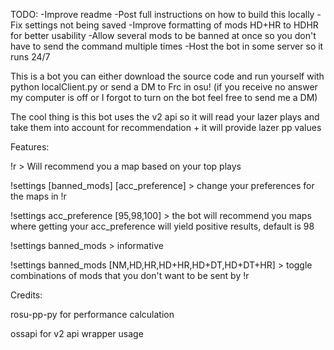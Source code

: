 
TODO:
-Improve readme
-Post full instructions on how to build this locally
-Fix settings not being saved
-Improve formatting of mods HD+HR to HDHR for better usability
-Allow several mods to be banned at once so you don't have to send the command multiple times
-Host the bot in some server so it runs 24/7


This is a bot you can either download the source code and run yourself with python localClient.py or send a DM to Frc in osu! (if you receive no answer my computer is off or I forgot to turn on the bot feel free to send me a DM)

The cool thing is this bot uses the v2 api so it will read your lazer plays and take them into account for recommendation + it will provide lazer pp values

Features:

!r > Will recommend you a map based on your top plays

!settings [banned_mods] [acc_preference] > change your preferences for the maps in !r

!settings acc_preference [95,98,100] > the bot will recommend you maps where getting your acc_preference will yield positive results, default is 98

!settings banned_mods > informative

!settings banned_mods [NM,HD,HR,HD+HR,HD+DT,HD+DT+HR] > toggle combinations of mods that you don't want to be sent by !r

Credits:

rosu-pp-py for performance calculation

ossapi for v2 api wrapper usage
